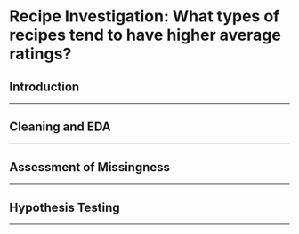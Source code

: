 # Recipe Investigation: What types of recipes tend to have higher average ratings?



## Introduction


---

## Cleaning and EDA


---

## Assessment of Missingness


---

## Hypothesis Testing


---
